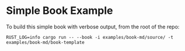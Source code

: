 # Simple Book Example

To build this simple book with verbose output,
from the root of the repo:

```
RUST_LOG=info cargo run -- --book -i examples/book-md/source/ -t examples/book-md/book-template
```